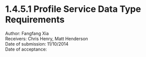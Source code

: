 # 1.4.5.1 Profile Service Data Type Requirements

Author: Fangfang Xia  
Receivers: Chris Henry, Matt Henderson  
Date of submission: 11/10/2014  
Date of acceptance:   


